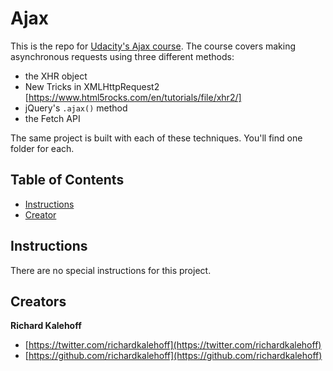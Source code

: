# Ajax

This is the repo for [Udacity's Ajax course](). The course covers making asynchronous requests using three different methods:

* the XHR object
* New Tricks in XMLHttpRequest2 [https://www.html5rocks.com/en/tutorials/file/xhr2/]
* jQuery's `.ajax()` method
* the Fetch API

The same project is built with each of these techniques. You'll find one folder for each.

## Table of Contents

* [Instructions](#instructions)
* [Creator](#creators)

## Instructions

There are no special instructions for this project.

## Creators

**Richard Kalehoff**

* [https://twitter.com/richardkalehoff](https://twitter.com/richardkalehoff)
* [https://github.com/richardkalehoff](https://github.com/richardkalehoff)
